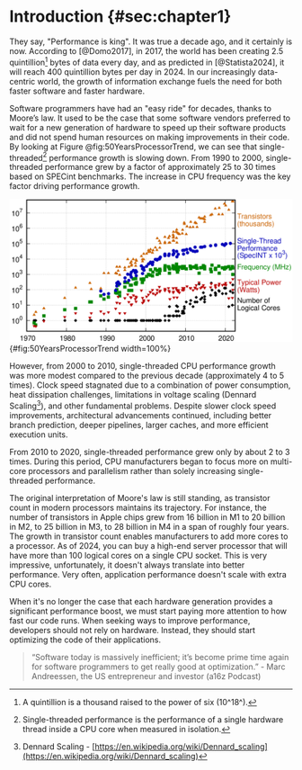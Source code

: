 # Introduction {#sec:chapter1}

They say, "Performance is king". It was true a decade ago, and it certainly is now. According to [@Domo2017], in 2017, the world has been creating 2.5 quintillion[^1] bytes of data every day, and as predicted in [@Statista2024], it will reach 400 quintillion bytes per day in 2024. In our increasingly data-centric world, the growth of information exchange fuels the need for both faster software and faster hardware.

Software programmers have had an "easy ride" for decades, thanks to Moore’s law. It used to be the case that some software vendors preferred to wait for a new generation of hardware to speed up their software products and did not spend human resources on making improvements in their code. By looking at Figure @fig:50YearsProcessorTrend, we can see that single-threaded[^2] performance growth is slowing down. From 1990 to 2000, single-threaded performance grew by a factor of approximately 25 to 30 times based on SPECint benchmarks. The increase in CPU frequency was the key factor driving performance growth.

![50 Years of Microprocessor Trend Data. *© Image by K. Rupp via karlrupp.net*. Original data up to the year 2010 was collected and plotted by M. Horowitz, F. Labonte, O. Shacham, K. Olukotun, L. Hammond, and C. Batten. New plot and data collected for 2010-2021 by K. Rupp.](../../img/intro/50-years-processor-trend.png){#fig:50YearsProcessorTrend width=100%}

However, from 2000 to 2010, single-threaded CPU performance growth was more modest compared to the previous decade (approximately 4 to 5 times). Clock speed stagnated due to a combination of power consumption, heat dissipation challenges, limitations in voltage scaling (Dennard Scaling[^3]), and other fundamental problems. Despite slower clock speed improvements, architectural advancements continued, including better branch prediction, deeper pipelines, larger caches, and more efficient execution units.

From 2010 to 2020, single-threaded performance grew only by about 2 to 3 times. During this period, CPU manufacturers began to focus more on multi-core processors and parallelism rather than solely increasing single-threaded performance. 

The original interpretation of Moore's law is still standing, as transistor count in modern processors maintains its trajectory. For instance, the number of transistors in Apple chips grew from 16 billion in M1 to 20 billion in M2, to 25 billion in M3, to 28 billion in M4 in a span of roughly four years. The growth in transistor count enables manufacturers to add more cores to a processor. As of 2024, you can buy a high-end server processor that will have more than 100 logical cores on a single CPU socket. This is very impressive, unfortunately, it doesn't always translate into better performance. Very often, application performance doesn't scale with extra CPU cores.

When it's no longer the case that each hardware generation provides a significant performance boost, we must start paying more attention to how fast our code runs. When seeking ways to improve performance, developers should not rely on hardware. Instead, they should start optimizing the code of their applications.

> “Software today is massively inefficient; it’s become prime time again for software programmers to get really good at optimization.” - Marc Andreessen, the US entrepreneur and investor (a16z Podcast)

[^1]: A quintillion is a thousand raised to the power of six (10^18^).
[^2]: Single-threaded performance is the performance of a single hardware thread inside a CPU core when measured in isolation.
[^3]: Dennard Scaling - [https://en.wikipedia.org/wiki/Dennard_scaling](https://en.wikipedia.org/wiki/Dennard_scaling)
